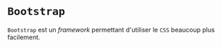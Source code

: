 # `Bootstrap`

`Bootstrap` est un *framework* permettant d'utiliser le `CSS` beaucoup plus facilement.
